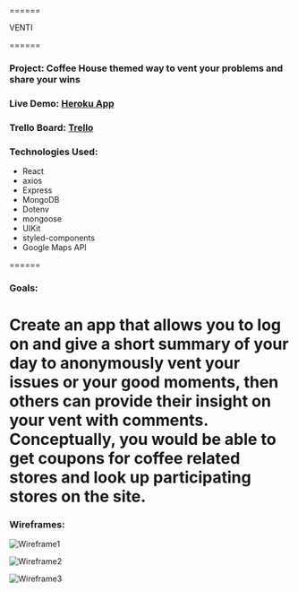 ======

VENTI

======
### Project: Coffee House themed way to vent your problems and share your wins

### Live Demo: [Heroku App](https://pure-badlands-83812.herokuapp.com/)

### Trello Board: [Trello](https://trello.com/b/D8DpYUyR/venti)

### Technologies Used: 

* React
* axios
* Express
* MongoDB
* Dotenv
* mongoose
* UIKit
* styled-components
* Google Maps API

======
### Goals:

Create an app that allows you to log on and give a short summary of your day to anonymously vent your issues or your good moments, then others can provide their insight on your vent with comments. Conceptually, you would be able to get coupons for coffee related stores and look up participating stores on the site.
======
### Wireframes:

![Wireframe1](https://trello-attachments.s3.amazonaws.com/5c4a1c1e11c073417dfdb194/5c5994956b6ad91d8a54efc2/84dd54cff7edf6b9a07ccd843870cbbf/Web_1920_%E2%80%93_1.png)

![Wireframe2](https://trello-attachments.s3.amazonaws.com/5c4a1c1e11c073417dfdb194/5c5994b6b9a45e340ff48636/f69b2386de3d4868cc0344473c81343d/Web_1920_%E2%80%93_2.png)

![Wireframe3](https://trello-attachments.s3.amazonaws.com/5c4a1c1e11c073417dfdb194/5c5994b887ce6f141980cc9b/933db3fd729d4fa1ace50d07c2c8edba/Web_1920_%E2%80%93_3%402x.png)



